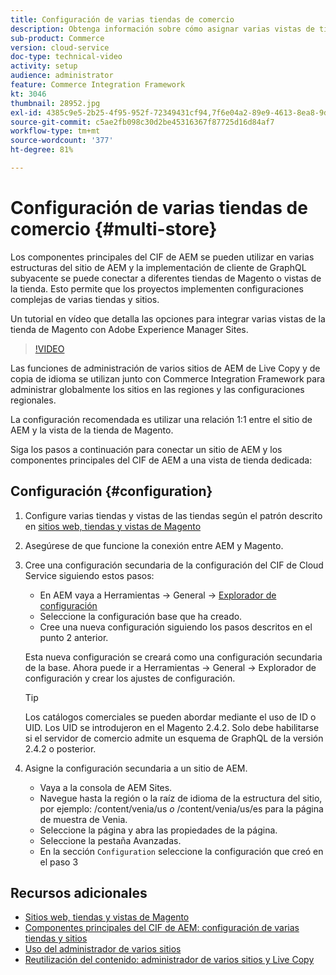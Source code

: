 ```yaml
---
title: Configuración de varias tiendas de comercio
description: Obtenga información sobre cómo asignar varias vistas de tienda de Magento a AEM. Esto permite que los proyectos admitan casos de uso multilingües y de inquilinos múltiples.
sub-product: Commerce
version: cloud-service
doc-type: technical-video
activity: setup
audience: administrator
feature: Commerce Integration Framework
kt: 3046
thumbnail: 28952.jpg
exl-id: 4385c9e5-2b25-4f95-952f-72349431cf94,7f6e04a2-89e9-4613-8ea8-9dac1acea30b
source-git-commit: c5ae2fb098c30d2be45316367f87725d16d84af7
workflow-type: tm+mt
source-wordcount: '377'
ht-degree: 81%

---
```


# Configuración de varias tiendas de comercio {#multi-store}

Los componentes principales del CIF de AEM se pueden utilizar en varias estructuras del sitio de AEM y la implementación de cliente de GraphQL subyacente se puede conectar a diferentes tiendas de Magento o vistas de la tienda. Esto permite que los proyectos implementen configuraciones complejas de varias tiendas y sitios.

Un tutorial en vídeo que detalla las opciones para integrar varias vistas de la tienda de Magento con Adobe Experience Manager Sites.

>[!VIDEO](https://video.tv.adobe.com/v/28952/?quality=12)

Las funciones de administración de varios sitios de AEM de Live Copy y de copia de idioma se utilizan junto con Commerce Integration Framework para administrar globalmente los sitios en las regiones y las configuraciones regionales.

La configuración recomendada es utilizar una relación 1:1 entre el sitio de AEM y la vista de la tienda de Magento.

Siga los pasos a continuación para conectar un sitio de AEM y los componentes principales del CIF de AEM a una vista de tienda dedicada:

## Configuración {#configuration}

1. Configure varias tiendas y vistas de las tiendas según el patrón descrito en [sitios web, tiendas y vistas de Magento](https://docs.magento.com/m2/ce/user_guide/stores/websites-stores-views.html)

2. Asegúrese de que funcione la conexión entre AEM y Magento.

3. Cree una configuración secundaria de la configuración del CIF de Cloud Service siguiendo estos pasos:

   * En AEM vaya a Herramientas -> General -> [Explorador de configuración](/help/implementing/developing/introduction/configurations.md#using-configuration-browser)
   * Seleccione la configuración base que ha creado.
   * Cree una nueva configuración siguiendo los pasos descritos en el punto 2 anterior.

   Esta nueva configuración se creará como una configuración secundaria de la base. Ahora puede ir a Herramientas -> General -> Explorador de configuración y crear los ajustes de configuración.

   >[!TIP]
   >
   > Los catálogos comerciales se pueden abordar mediante el uso de ID o UID. Los UID se introdujeron en el Magento 2.4.2. Solo debe habilitarse si el servidor de comercio admite un esquema de GraphQL de la versión 2.4.2 o posterior.

4. Asigne la configuración secundaria a un sitio de AEM.

   * Vaya a la consola de AEM Sites.
   * Navegue hasta la región o la raíz de idioma de la estructura del sitio, por ejemplo: /content/venia/us _o_ /content/venia/us/es para la página de muestra de Venia.
   * Seleccione la página y abra las propiedades de la página.
   * Seleccione la pestaña Avanzadas.
   * En la sección `Configuration` seleccione la configuración que creó en el paso 3

## Recursos adicionales

* [Sitios web, tiendas y vistas de Magento](https://docs.magento.com/m2/ce/user_guide/stores/websites-stores-views.html)
* [Componentes principales del CIF de AEM: configuración de varias tiendas y sitios](https://github.com/adobe/aem-core-cif-components/wiki/configuration#multi-store--site-configuration)
* [Uso del administrador de varios sitios](https://experienceleague.adobe.com/docs/experience-manager-learn/sites/translation/multi-site-manager-feature-video-use.html)
* [Reutilización del contenido: administrador de varios sitios y Live Copy](/help/sites-cloud/administering/msm/overview.md)

